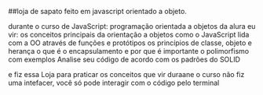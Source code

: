 ##loja de sapato feito em javascript orientado a objeto.

durante o curso de JavaScript: programação orientada a objetos da alura eu vir:
os conceitos principais da orientação a objetos
como o JavaScript lida com a OO através de funções e protótipos
os princípios de classe, objeto e herança
o que é o encapsulamento e por que é importante
o polimorfismo com exemplos
Analise seu código de acordo com os padrões do SOLID

e fiz essa Loja para praticar os conceitos que vir duraane o curso
não fiz uma intefacer, você só pode interagir com o código pelo terminal 
